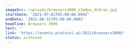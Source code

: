 ```yaml
---
imageSrc: /uploads/browsers3000_s3w9ps_dn3can.jpg
startDate: '2021-07-01T05:00:00.000Z'
endDate: '2021-08-31T05:00:00.000Z'
headline: Browsers 3000
text: ''
link: 'https://events.protocol.ai/2021/browsers3000/'
status: archived
---
```



